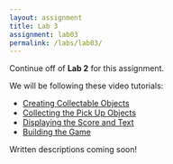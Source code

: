 ```yaml
---
layout: assignment
title: Lab 3
assignment: lab03
permalink: /labs/lab03/
---
```


Continue off of **Lab 2** for this assignment.

We will be following these video tutorials:


- [Creating Collectable Objects](https://unity3d.com/learn/tutorials/projects/roll-ball-tutorial/creating-collectable-objects?playlist=17141)
- [Collecting the Pick Up Objects](https://unity3d.com/learn/tutorials/projects/roll-ball-tutorial/collecting-pick-objects?playlist=17141)
- [Displaying the Score and Text](https://unity3d.com/learn/tutorials/projects/roll-ball-tutorial/displaying-score-and-text?playlist=17141)
- [Building the Game](https://unity3d.com/learn/tutorials/projects/roll-ball-tutorial/building-game?playlist=17141)


Written descriptions coming soon!

